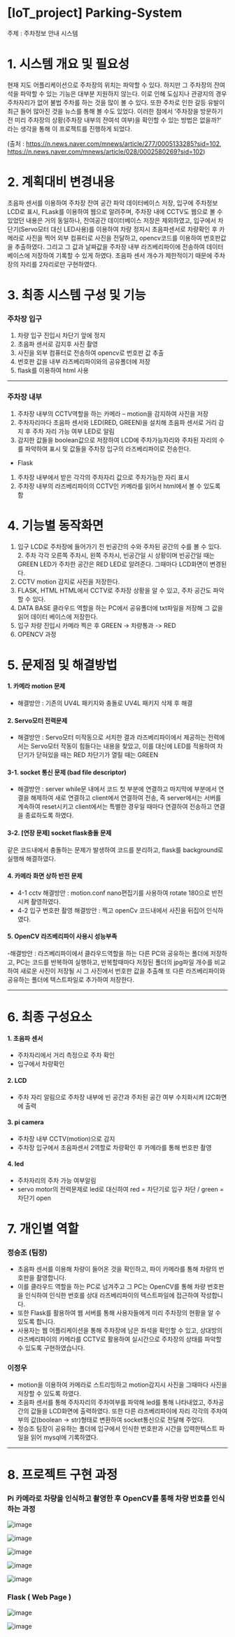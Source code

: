 # [IoT_project] Parking-System

주제 : 주차정보 안내 시스템

# 1. 시스템 개요 및 필요성
현재 지도 어플리케이션으로 주차장의 위치는 파악할 수 있다. 하지만 그 주차장의 잔여석을 파악할 수 있는 기능은 대부분 지원하지 않는다. 
이로 인해 도심지나 관광지의 경우 주차자리가 없어 불법 주차를 하는 것을 많이 볼 수 있다. 또한 주차로 인한 갈등 유발이 최근 들어 많아진 것을 뉴스를 통해 볼 수도 있었다. 
이러한 점에서 ‘주차장을 방문하기 전 미리 주차장의 상황(주차장 내부의 잔여석 여부)을 확인할 수 있는 방법은 없을까?’ 라는 생각을 통해 이 프로젝트를 진행하게 되었다.

(출처 : https://n.news.naver.com/mnews/article/277/0005133285?sid=102, https://n.news.naver.com/mnews/article/028/0002580269?sid=102)

# 2. 계획대비 변경내용
초음파 센서를 이용하여 주차장 잔여 공간 파악 데이터베이스 저장, 입구에 주차정보 LCD로 표시, FLask를 이용하여 웹으로 알려주며, 주차장 내에 CCTV도 웹으로 볼 수 있었던 내용은 거의 동일하나, 잔여공간 데이터베이스 저장은 제외하였고, 입구에서 차단기(Servo모터 대신 LED사용)를 이용하여 차량 정지시 초음파센서로 차량확인 후 카메라로 사진을 찍어 외부 컴퓨터로 사진을 전달하고, opencv코드를 이용하여 번호판값을 추출하였다. 그리고 그 값과
날짜값을 주차장 내부 라즈베리파이에 전송하여 데이터베이스에 저장하여 기록할 수 있게 하였다. 초음파 센서 개수가 제한적이기 때문에 주차장의 자리를 2자리로만 구현하였다. 

# 3. 최종 시스템 구성 및 기능

### 주차장 입구
1. 차량 입구 진입시 차단기 앞에 정지
2. 초음파 센서로 감지후 사진 촬영
3. 사진을 외부 컴퓨터로 전송하여 opencv로 번호판 값 추출
4. 번호판 값을 내부 라즈베리파이와의 공유폴더에 저장
5. flask를 이용하여 html 사용

---------------------------------------------------

### 주차장 내부
1. 주차장 내부의 CCTV역할을 하는 카메라 – motion을 감지하여 사진을 저장
2. 주차자리마다 초음파 센서와 LED(RED, GREEN)을 설치해 초음파 센서로 거리 감지 후
 주차 자리 가능 여부 LED로 알림
3. 감지한 값들을 boolean값으로 저장하여 LCD에 주차가능자리와 주차된 자리의 수를 파악하여
 표시 및 값들을 주차장 입구의 라즈베리파이로 전송한다.
- Flask
1. 주차장 내부에서 받은 각각의 주차자리 값으로 주차가능한 자리 표시
2. 주차장 내부의 라즈베리파이의 CCTV인 카메라를 읽어서 html에서 볼 수 있도록 함


# 4. 기능별 동작화면
1. 입구
LCD로 주차장에 들어가기 전 빈공간의 수와 주차된 공간의 수를 볼 수 있다. 2. 주차
각각 오른쪽 주차시, 왼쪽 주차시, 빈공간일 시 상황이며 빈공간일 때는
GREEN LED가 주차한 공간은 RED LED로 알려준다. 그때마다 LCD화면이 변경된다.
3. CCTV
motion 감지로 사진을 저장한다.
4. FLASK, HTML
HTML에서 CCTV로 주차장 상황을 알 수 있고, 주차 공간도 파악할 수 있다.
5. DATA BASE
클라우드 역할을 하는 PC에서 공유폴더에 txt파일을 저장해 그 값을 읽어 데이터 베이스에 저장한다.
6. 입구
차량 진입시 카메라 찍은 후 GREEN -> 차량통과 -> RED
7. OPENCV 과정


# 5. 문제점 및 해결방법
#### 1. 카메라 motion 문제
- 해결방안 : 기존의 UV4L 패키지와 충돌로 UV4L 패키지 삭제 후 해결

#### 2. Servo모터 전력문제
- 해결방안 : Servo모터 미작동으로 서치한 결과 라즈베리파이에서 제공하는 전력에서는 Servo모터
작동이 힘들다는 내용을 찾았고, 이를 대신에 LED를 적용하여
차단기가 닫혀있을 때는 RED
차단기가 열릴 때는 GREEN

#### 3-1. socket 통신 문제 (bad file descriptor)
- 해결방안 : server while문 내에서 코드 첫 부분에 연결하고 마지막에 부분에서 연결을 해제하여 새로 연결하고 client에서 연결하여 전송, 즉 server에서는 서버를 계속하여 reset시키고 client에서는 특별한 경우일 때마다 연결하여 전송하고 연결을 종료하도록 하였다. 

#### 3-2. [연장 문제] socket flask충돌 문제
같은 코드내에서 충돌하는 문제가 발생하여 코드를 분리하고, flask를 background로 실행해 해결하였다.

#### 4. 카메라 화면 상하 반전 문제
- 4-1 cctv 해결방안 : motion.conf nano편집기를 사용하여 rotate 180으로 반전시켜 촬영하였다. 
- 4-2 입구 번호판 촬영 해결방안 : 찍고 openCv 코드내에서 사진을 뒤집어 인식하였다. 

#### 5. OpenCV 라즈베리파이 사용시 성능부족
-해결방안 : 라즈베리파이에서 클라우드역할을 하는 다른 PC와 공유하는 폴더에 저장하고, PC는 코드를 반복하여 실행하고, 반복할때마다 저장된 폴더의 jpg파일 개수를 비교하여 새로운 사진이 저장될 시 그 사진에서 번호판 값을 추출해 또 다른 라즈베리파이와 공유하는 폴더에 텍스트파일로 추가하여 저장한다.

------------------------------------


# 6. 최종 구성요소

#### 1. 초음파 센서
 - 주차자리에서 거리 측정으로 주차 확인
 - 입구에서 차량확인

#### 2. LCD
 - 주차 자리 알림으로 주차장 내부에 빈 공간과 주차된 공간 여부 수치화시켜 I2C화면에 출력
 
#### 3. pi camera
 - 주차장 내부 CCTV(motion)으로 감지
 - 주차장 입구에서 초음파센서 2역할로 차량확인 후 카메라를 통해 번호판 촬영

#### 4. led
 - 주차자리의 주차 가능 여부알림
 - servo motor의 전력문제로 led로 대신하여 red = 차단기로 입구 차단 / green = 차단기 open


# 7. 개인별 역할
### 정승조 (팀장)
- 초음파 센서를 이용해 차량이 들어온 것을 확인하고, 파이 카메라를 통해 차량의 번호판을 촬영합니다.
- 이를 클라우드 역할을 하는 PC로 넘겨주고 그 PC는 OpenCV를 통해 차량 번호판을 인식하여 인식한 번호를 상대 라즈베리파이의 텍스트파일에 접근하여 작성합니다.
- 또한 Flask를 활용하여 웹 서버를 통해 사용자들에게 미리 주차장의 현황을 알 수 있도록 합니다. 
- 사용자는 웹 어플리케이션을 통해 주차장에 남은 좌석을 확인할 수 있고, 상대방의 라즈베리파이의 카메라를 CCTV로 활용하여 실시간으로 주차장의 상태를 파악할 수 있도록 구현하였습니다.

### 이정우
- motion을 이용하여 카메라로 스트리밍하고 motion감지시 사진을 그때마다 사진을 저장할 수 있도록 하였다. 
- 초음파 센서를 통해 주차자리의 주차여부를 파악해 led를 통해 나타내었고, 주차공간의 값들을 LCD화면에 출력하였다. 또한 다른 라즈베리파이에 자리 각각의 주차여부의 값(boolean -> str)형태로 변환하여 socket통신으로 전달해 주었다. 
- 정승조 팀장이 공유하는 폴더에 입구에서 인식한 번호판과 시간을 입력한텍스트 파일을 읽어 mysql에 기록하였다. 


---------------------------------------------
# 8. 프로젝트 구현 과정

### Pi 카메라로 차량을 인식하고 촬영한 후 OpenCV를 통해 차량 번호를 인식하는 과정

![image](https://user-images.githubusercontent.com/84575041/210685588-6bf0e412-3795-4727-8488-369a2700347d.png)


![image](https://user-images.githubusercontent.com/84575041/210685601-3105f724-6d48-4b76-9128-5929eff38bbc.png)

![image](https://user-images.githubusercontent.com/84575041/210685742-463688b0-ba43-4952-8c7c-fe702d8574f9.png)

![image](https://user-images.githubusercontent.com/84575041/210685747-7f08ae7d-a881-4f40-a945-f7ed2716496b.png)

![image](https://user-images.githubusercontent.com/84575041/210685751-8a6d9e23-c6ac-4407-a176-6b36b75ee089.png)


### Flask ( Web Page )
![image](https://user-images.githubusercontent.com/84575041/210685829-7ba53eaf-c2c0-4599-98b2-d61d6293b7d6.png)

![image](https://user-images.githubusercontent.com/84575041/210685833-162ba5ff-c941-4458-9e65-4ddca3ee3f96.png)

